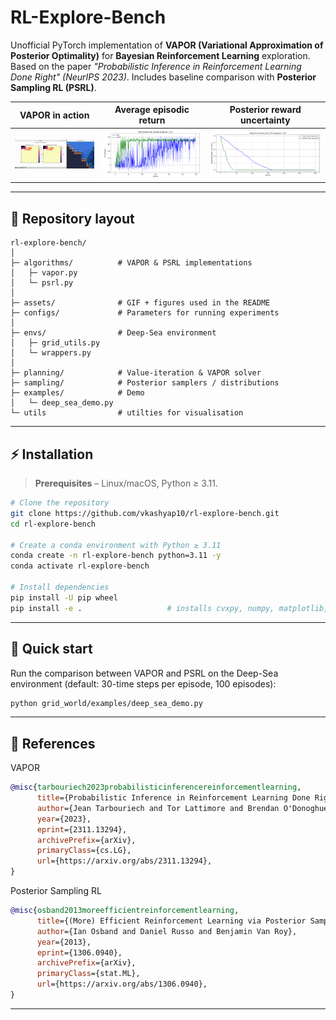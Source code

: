 # RL-Explore-Bench

Unofficial PyTorch implementation of **VAPOR (Variational Approximation of Posterior Optimality)** for **Bayesian Reinforcement Learning** exploration. Based on the paper *"Probabilistic Inference in Reinforcement Learning Done Right" (NeurIPS 2023)*. Includes baseline comparison with **Posterior Sampling RL (PSRL)**.


| VAPOR in action | Average episodic return | Posterior reward uncertainty |
| :--: | :--: | :--: |
| ![GIF showing VAPOR exploring a Deep-Sea environment](grid_world/assets/env_reward.gif) | ![Return](grid_world/assets/mean_reward_30_horizon.png) | ![Uncertainty](grid_world/assets/reward_uncertainty_30_horizon.png) |

---

## 📂  Repository layout

```
rl-explore-bench/
│
├─ algorithms/          # VAPOR & PSRL implementations
│   ├─ vapor.py
│   └─ psrl.py
│
├─ assets/              # GIF + figures used in the README
├─ configs/             # Parameters for running experiments
│
├─ envs/                # Deep-Sea environment
│   ├─ grid_utils.py
│   └─ wrappers.py
│
├─ planning/            # Value-iteration & VAPOR solver
├─ sampling/            # Posterior samplers / distributions
├─ examples/            # Demo
│   └─ deep_sea_demo.py
└─ utils                # utilties for visualisation
```

---

## ⚡  Installation

> **Prerequisites** – Linux/macOS, Python ≥ 3.11.

```bash
# Clone the repository
git clone https://github.com/vkashyap10/rl-explore-bench.git
cd rl-explore-bench

# Create a conda environment with Python ≥ 3.11
conda create -n rl-explore-bench python=3.11 -y
conda activate rl-explore-bench

# Install dependencies
pip install -U pip wheel
pip install -e .                   # installs cvxpy, numpy, matplotlib, tqdm, ruff …

```

---

## 🚀  Quick start

Run the comparison between VAPOR and PSRL on the Deep-Sea environment (default: 30-time steps per episode, 100 episodes):

```bash
python grid_world/examples/deep_sea_demo.py

```

---

## 📖 References

VAPOR
```bibtex
@misc{tarbouriech2023probabilisticinferencereinforcementlearning,
      title={Probabilistic Inference in Reinforcement Learning Done Right}, 
      author={Jean Tarbouriech and Tor Lattimore and Brendan O'Donoghue},
      year={2023},
      eprint={2311.13294},
      archivePrefix={arXiv},
      primaryClass={cs.LG},
      url={https://arxiv.org/abs/2311.13294}, 
}
```
Posterior Sampling RL
```bibtex
@misc{osband2013moreefficientreinforcementlearning,
      title={(More) Efficient Reinforcement Learning via Posterior Sampling}, 
      author={Ian Osband and Daniel Russo and Benjamin Van Roy},
      year={2013},
      eprint={1306.0940},
      archivePrefix={arXiv},
      primaryClass={stat.ML},
      url={https://arxiv.org/abs/1306.0940}, 
}
```
---
